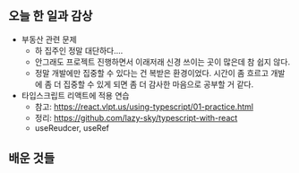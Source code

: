 ## 오늘 한 일과 감상

- 부동산 관련 문제
  - 하 집주인 정말 대단하다....
  - 안그래도 프로젝트 진행하면서 이래저래 신경 쓰이는 곳이 많은데 참 쉽지 않다.
  - 정말 개발에만 집중할 수 있다는 건 복받은 환경이었다. 시간이 좀 흐르고 개발에 좀 더 집중할 수 있게 되면 좀 더 감사한 마음으로 공부할 거 같다.
- 타입스크립트 리액트에 적용 연습
  - 참고: https://react.vlpt.us/using-typescript/01-practice.html
  - 정리: https://github.com/lazy-sky/typescript-with-react
  - useReudcer, useRef

## 배운 것들
